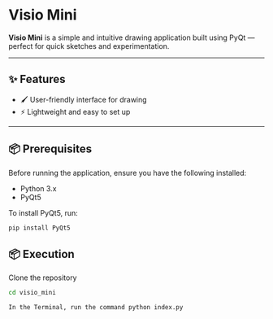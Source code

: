 # Visio Mini

**Visio Mini** is a simple and intuitive drawing application built using PyQt — perfect for quick sketches and experimentation.

---

## ✨ Features

- 🖌️ User-friendly interface for drawing
- ⚡ Lightweight and easy to set up


---

## 📦 Prerequisites

Before running the application, ensure you have the following installed:

- Python 3.x
- PyQt5

To install PyQt5, run:

```bash
pip install PyQt5
```

## 📦 Execution

Clone the repository
```bash
cd visio_mini

In the Terminal, run the command python index.py
```
